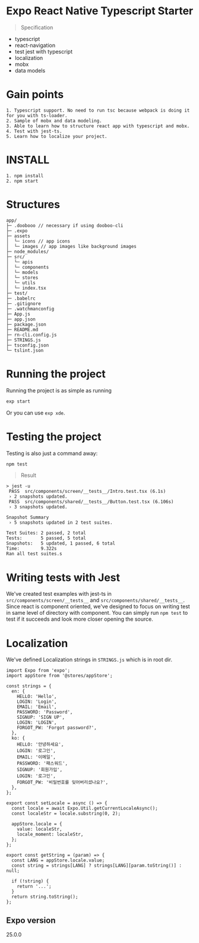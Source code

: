 # Expo React Native Typescript Starter
> Specification
* typescript
* react-navigation
* test jest with typescript
* localization
* mobx
* data models

# Gain points
```
1. Typescript support. No need to run tsc because webpack is doing it for you with ts-loader.
2. Sample of mobx and data modeling.
3. Able to learn how to structure react app with typescript and mobx.
4. Test with jest-ts.
5. Learn how to localize your project.
```

# INSTALL
```
1. npm install
2. npm start
```

# Structures
```text
app/
├─ .doobooo // necessary if using dooboo-cli
├─ .expo
├─ assets
│  └─ icons // app icons
│  └─ images // app images like background images
├─ node_modules/
├─ src/
│  └─ apis
│  └─ components
│  └─ models
│  └─ stores
│  └─ utils
│  └─ index.tsx
├─ test/
├─ .babelrc
├─ .gitignore
├─ .watchmanconfig
├─ App.js
├─ app.json
├─ package.json
├─ README.md
├─ rn-cli.config.js
├─ STRINGS.js
├─ tsconfig.json
└─ tslint.json
```

# Running the project
Running the project is as simple as running
```sh
exp start
```
Or you can use `exp xde`.

# Testing the project
Testing is also just a command away:
```sh
npm test
```
> Result
```
> jest -u
 PASS  src/components/screen/__tests__/Intro.test.tsx (6.1s)
 › 2 snapshots updated.
 PASS  src/components/shared/__tests__/Button.test.tsx (6.106s)
 › 3 snapshots updated.

Snapshot Summary
 › 5 snapshots updated in 2 test suites.

Test Suites: 2 passed, 2 total
Tests:       5 passed, 5 total
Snapshots:   5 updated, 1 passed, 6 total
Time:        9.322s
Ran all test suites.s
```

# Writing tests with Jest
We've created test examples with jest-ts in `src/components/screen/__tests__` and `src/components/shared/__tests__`. Since react is component oriented, we've designed to focus on writing test in same level of directory with component. You can simply run `npm test` to test if it succeeds and look more closer opening the source.

# Localization
We've defined Localization strings in `STRINGS.js` which is in root dir.
```
import Expo from 'expo';
import appStore from '@stores/appStore';

const strings = {
  en: {
    HELLO: 'Hello',
    LOGIN: 'Login',
    EMAIL: 'Email',
    PASSWORD: 'Password',
    SIGNUP: 'SIGN UP',
    LOGIN: 'LOGIN',
    FORGOT_PW: 'Forgot password?',
  },
  ko: {
    HELLO: '안녕하세요',
    LOGIN: '로그인',
    EMAIL: '이메일',
    PASSWORD: '패스워드',
    SIGNUP: '회원가입',
    LOGIN: '로그인',
    FORGOT_PW: '비밀번호를 잊어버리셨나요?',
  },
};

export const setLocale = async () => {
  const locale = await Expo.Util.getCurrentLocaleAsync();
  const localeStr = locale.substring(0, 2);

  appStore.locale = {
    value: localeStr,
    locale_moment: localeStr,
  };
};

export const getString = (param) => {
  const LANG = appStore.locale.value;
  const string = strings[LANG] ? strings[LANG][param.toString()] : null;

  if (!string) {
    return '...';
  }
  return string.toString();
};
```

## Expo version
25.0.0
